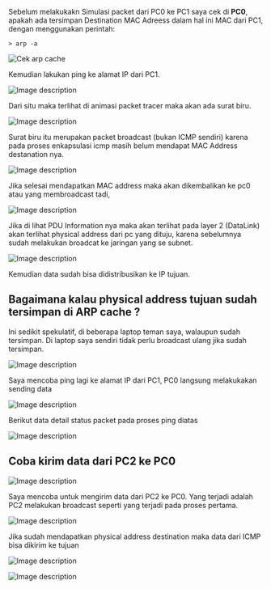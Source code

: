 Sebelum melakukakn Simulasi packet dari PC0 ke PC1 saya cek di **PC0**, apakah ada tersimpan Destination MAC Adreess dalam hal ini MAC dari PC1, dengan menggunakan perintah:

```
> arp -a
```

![Cek arp cache](assets/arp-a.png)

Kemudian lakukan ping ke alamat IP dari PC1.


![Image description](assets/ping1.png)

Dari situ maka terlihat di animasi packet tracer maka akan ada surat biru. 

![Image description](assets/simulasi1.png)

Surat biru itu merupakan packet broadcast (bukan ICMP sendiri) karena pada proses enkapsulasi icmp masih belum mendapat MAC Address destanation nya. 


![Image description](assets/simulasi2.png)

Jika selesai mendapatkan MAC address maka akan dikembalikan ke pc0 atau yang membroadcast tadi,

![Image description](assets/simulasi3.png)

Jika di lihat PDU Information nya maka akan terlihat pada layer 2 (DataLink) akan terlihat physical address dari pc yang dituju, karena sebelumnya sudah melakukan broadcat ke jaringan yang se subnet.


![Image description](assets/simulasi4.png)

Kemudian data sudah bisa didistribusikan ke IP tujuan.

## Bagaimana kalau physical address tujuan sudah tersimpan di ARP cache ?

Ini sedikit spekulatif, di beberapa laptop teman saya, walaupun sudah tersimpan. Di laptop saya sendiri tidak perlu broadcast ulang jika sudah tersimpan.


![Image description](assets/simulasi5.png)

Saya mencoba ping lagi ke alamat IP dari PC1, PC0 langsung melakukakan sending data


![Image description](assets/simulasi6.png)

Berikut data detail status packet pada proses ping diatas


![Image description](assets/simulasi7.png)

## Coba kirim data dari PC2 ke PC0

![Image description](assets/simulasi8.png)

Saya mencoba untuk mengirim data dari PC2 ke PC0. Yang terjadi adalah PC2 melakukan broadcast seperti yang terjadi pada proses pertama.

![Image description](assets/simulasi9.png)

Jika sudah mendapatkan physical address destination maka data dari ICMP bisa dikirim ke tujuan


![Image description](assets/simulasi11.png)


![Image description](assets/simulasi12.png)











